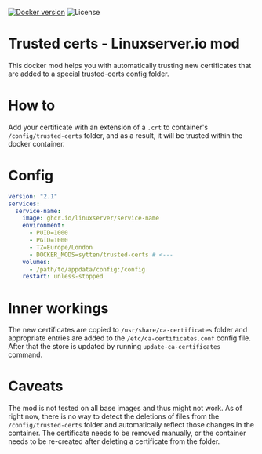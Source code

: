 [![Docker version](https://img.shields.io/docker/v/sytten/trusted-certs?style=for-the-badge&label=Docker&color=blue)](https://hub.docker.com/r/sytten/trusted-certs)
![License](https://img.shields.io/badge/LICENSE-AGPLv3-green?style=for-the-badge)

# Trusted certs - Linuxserver.io mod

This docker mod helps you with automatically trusting new certificates that are added to a special trusted-certs config folder.

# How to

Add your certificate with an extension of a `.crt` to container's `/config/trusted-certs` folder, and as a result, it will be trusted within the docker container.

# Config

```yml
version: "2.1"
services:
  service-name:
    image: ghcr.io/linuxserver/service-name
    environment:
      - PUID=1000
      - PGID=1000
      - TZ=Europe/London
      - DOCKER_MODS=sytten/trusted-certs # <---
    volumes:
      - /path/to/appdata/config:/config
    restart: unless-stopped
```

# Inner workings

The new certificates are copied to `/usr/share/ca-certificates` folder and appropriate entries are added to the `/etc/ca-certificates.conf` config file. After that the store is updated by running `update-ca-certificates` command.

# Caveats

The mod is not tested on all base images and thus might not work. As of right now, there is no way to detect the deletions of files from the `/config/trusted-certs` folder and automatically reflect those changes in the container. The certificate needs to be removed manually, or the container needs to be re-created after deleting a certificate from the folder.

